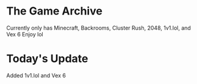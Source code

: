 # The Game Archive
Currently only has Minecraft, Backrooms, Cluster Rush, 2048, 1v1.lol, and Vex 6
Enjoy lol
# Today's Update
  Added 1v1.lol and Vex 6

